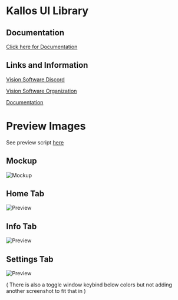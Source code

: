 # Kallos UI Library


## Documentation

[Click here for Documentation][Docs]

## Links and Information

[Vision Software Discord][discord]

[Vision Software Organization][organization]

[Documentation][Docs]


# Preview Images
See preview script [here][Preview]

## Mockup
<img align="center" alt="Mockup" src = "https://i.vgy.me/2khv7e.png" />

## Home Tab
<img align="center" alt="Preview" src="https://i.imgur.com/O9qefKJ.png" />

## Info Tab
<img align="center" alt="Preview" src="https://i.imgur.com/gWu7AXU.png" />

## Settings Tab
<img align="center" alt="Preview" src="https://i.imgur.com/tW9qUkh.png" />


( There is also a toggle window keybind below colors but not adding another screenshot to fit that in )

[organization]: https://github.com/Vision-Software-LLC
[discord]: https://discord.gg/u4PuaThj3j
[Docs]: https://github.com/Vision-Software-LLC/Vision-UI/blob/main/Documentation.md
[Preview]: https://raw.githubusercontent.com/Vision-Software-LLC/Vision-UI/main/preview%20script
